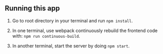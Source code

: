 ## Running this app

1. Go to root directory in your terminal and run `npm install`.

2. In one terminal, use webpack continuously rebuild the frontend code with: `npm run continuous-build`.

3. In another terminal, start the server by doing `npm start`.
